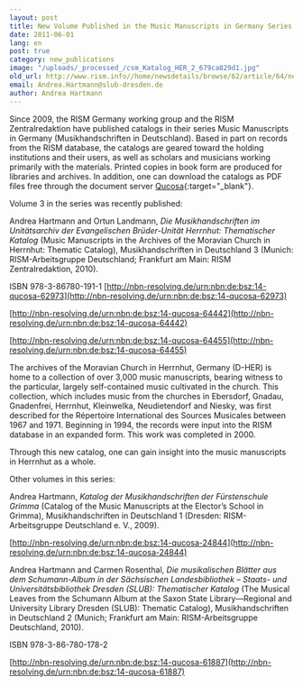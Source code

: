 ```yaml
---
layout: post
title: New Volume Published in the Music Manuscripts in Germany Series
date: 2011-06-01
lang: en
post: true
category: new_publications
image: "/uploads/_processed_/csm_Katalog_HER_2_679ca829d1.jpg"
old_url: http://www.rism.info//home/newsdetails/browse/62/article/64/new-volume-published-in-the-music-manuscripts-in-germany-series.html
email: Andrea.Hartmann@slub-dresden.de
author: Andrea Hartmann
---
```



Since 2009, the RISM Germany working group and the RISM Zentralredaktion have published catalogs in their series Music Manuscripts in Germany (Musikhandschriften in Deutschland). Based in part on records from the RISM database, the catalogs are geared toward the holding institutions and their users, as well as scholars and musicians working primarily with the materials. Printed copies in book form are produced for libraries and archives. In addition, one can download the catalogs as PDF files free through the document server [Qucosa](http://www.qucosa.de/){:target="_blank"}.

Volume 3 in the series was recently published:

Andrea Hartmann and Ortun Landmann, _Die Musikhandschriften im Unitätsarchiv der Evangelischen Brüder-Unität Herrnhut: Thematischer Katalog_ (Music Manuscripts in the Archives of the Moravian Church in Herrnhut: Thematic Catalog), Musikhandschriften in Deutschland 3 (Munich: RISM-Arbeitsgruppe Deutschland; Frankfurt am Main: RISM Zentralredaktion, 2010).

ISBN 978-3-86780-191-1
[http://nbn-resolving.de/urn:nbn:de:bsz:14-qucosa-62973](http://nbn-resolving.de/urn:nbn:de:bsz:14-qucosa-62973)

[http://nbn-resolving.de/urn:nbn:de:bsz:14-qucosa-64442](http://nbn-resolving.de/urn:nbn:de:bsz:14-qucosa-64442)

[http://nbn-resolving.de/urn:nbn:de:bsz:14-qucosa-64455](http://nbn-resolving.de/urn:nbn:de:bsz:14-qucosa-64455)

The archives of the Moravian Church in Herrnhut, Germany (D-HER) is home to a collection of over 3,000 music manuscripts, bearing witness to the particular, largely self-contained music cultivated in the church. This collection, which includes music from the churches in Ebersdorf, Gnadau, Gnadenfrei, Herrnhut, Kleinwelka, Neudietendorf and Niesky, was first described for the Répertoire International des Sources Musicales between 1967 and 1971. Beginning in 1994, the records were input into the RISM database in an expanded form. This work was completed in 2000.

Through this new catalog, one can gain insight into the music manuscripts in Herrnhut as a whole.

Other volumes in this series:

Andrea Hartmann, _Katalog der Musikhandschriften der Fürstenschule Grimma_ (Catalog of the Music Manuscripts at the Elector’s School in Grimma), Musikhandschriften in Deutschland 1 (Dresden: RISM-Arbeitsgruppe Deutschland e. V., 2009).

[http://nbn-resolving.de/urn:nbn:de:bsz:14-qucosa-24844](http://nbn-resolving.de/urn:nbn:de:bsz:14-qucosa-24844)

Andrea Hartmann and Carmen Rosenthal, _Die musikalischen Blätter aus dem Schumann-Album in der Sächsischen Landesbibliothek – Staats- und Universitätsbibliothek Dresden (SLUB): Thematischer Katalog_ (The Musical Leaves from the Schumann Album at the Saxon State Library—Regional and University Library Dresden (SLUB): Thematic Catalog), Musikhandschriften in Deutschland 2 (Munich; Frankfurt am Main: RISM-Arbeitsgruppe Deutschland, 2010).

ISBN 978-3-86-780-178-2

[http://nbn-resolving.de/urn:nbn:de:bsz:14-qucosa-61887](http://nbn-resolving.de/urn:nbn:de:bsz:14-qucosa-61887)